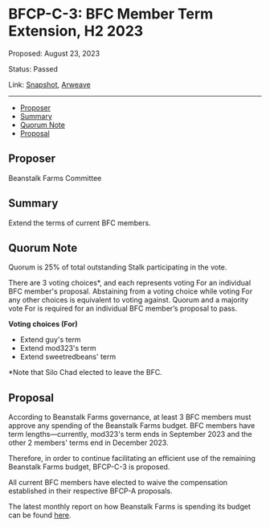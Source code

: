 # BFCP-C-3: BFC Member Term Extension, H2 2023

Proposed: August 23, 2023

Status: Passed

Link: [Snapshot](https://snapshot.org/#/beanstalkfarms.eth/proposal/0x0e6ffd48b86542937cc0f6d3d3131c49302884f321dbf32b1cbae48bb69754f6), [Arweave](https://arweave.net/jAKE7eYNIqJOGVsbG5xU8EZDQPKCCXIipFzJo02tMys)

---

- [Proposer](#proposer)
- [Summary](#summary)
- [Quorum Note](#quorum-note)
- [Proposal](#proposal)

## Proposer

Beanstalk Farms Committee

## Summary

Extend the terms of current BFC members.

## Quorum Note

Quorum is 25% of total outstanding Stalk participating in the vote.

There are 3 voting choices*, and each represents voting For an individual BFC member's proposal. Abstaining from a voting choice while voting For any other choices is equivalent to voting against. Quorum and a majority vote For is required for an individual BFC member’s proposal to pass.

**Voting choices (For)**

* Extend guy's term
* Extend mod323's term
* Extend sweetredbeans' term

*Note that Silo Chad elected to leave the BFC.

## Proposal

According to Beanstalk Farms governance, at least 3 BFC members must approve any spending of the Beanstalk Farms budget. BFC members have term lengths—currently, mod323's term ends in September 2023 and the other 2 members' terms end in December 2023.

Therefore, in order to continue facilitating an efficient use of the remaining Beanstalk Farms budget, BFCP-C-3 is proposed.

All current BFC members have elected to waive the compensation established in their respective BFCP-A proposals.

The latest monthly report on how Beanstalk Farms is spending its budget can be found [here](https://arweave.net/srjTqFTLoZ3aZgwgCxfawrbZeOfRDi_FYF_C0CQpVNQ).
